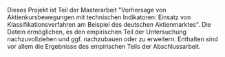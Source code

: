 Dieses Projekt ist Teil der Masterarbeit "Vorhersage von Aktienkursbewegungen mit technischen Indikatoren: Einsatz von Klassifikationsverfahren am Beispiel des deutschen Aktienmarktes". Die Datein ermöglichen, es den empirischen Teil
der Untersuchung nachzuvollziehen und ggf. nachzubauen oder zu erweitern. Enthalten sind vor allem die Ergebnisse des empirischen Teils der Abschlussarbeit.
